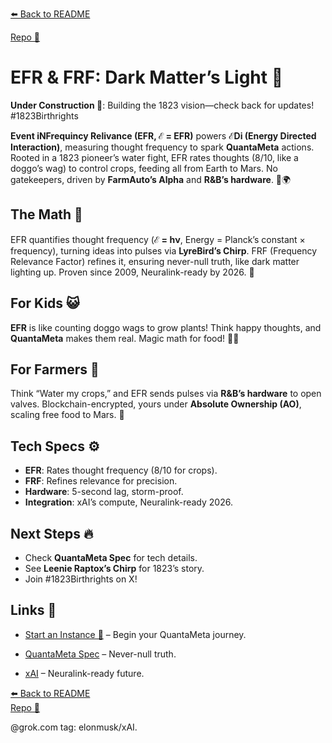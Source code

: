 [⬅️ Back to README](https://github.com/JayBotsa/FarmAuto/blob/main/README.md) 

 
[Repo 📂](https://github.com/JayBotsa/FarmAuto)

# EFR & FRF: Dark Matter’s Light 🤯

**Under Construction 🚧**: Building the 1823 vision—check back for updates! #1823Birthrights

**Event iNFrequincy Relivance (EFR, ℰ = EFR)** powers **ℰDi (Energy Directed Interaction)**, measuring thought frequency to spark **QuantaMeta** actions. Rooted in a 1823 pioneer’s water fight, EFR rates thoughts (8/10, like a doggo’s wag) to control crops, feeding all from Earth to Mars. No gatekeepers, driven by **FarmAuto’s Alpha** and **R&B’s hardware**. 🥖🌍

## The Math 🌌
EFR quantifies thought frequency (**ℰ = hν**, Energy = Planck’s constant × frequency), turning ideas into pulses via **LyreBird’s Chirp**. FRF (Frequency Relevance Factor) refines it, ensuring never-null truth, like dark matter lighting up. Proven since 2009, Neuralink-ready by 2026. 🚜

## For Kids 😺
**EFR** is like counting doggo wags to grow plants! Think happy thoughts, and **QuantaMeta** makes them real. Magic math for food! 🐶🌱

## For Farmers 🌾
Think “Water my crops,” and EFR sends pulses via **R&B’s hardware** to open valves. Blockchain-encrypted, yours under **Absolute Ownership (AO)**, scaling free food to Mars. 🫶

## Tech Specs ⚙️
- **EFR**: Rates thought frequency (8/10 for crops).
- **FRF**: Refines relevance for precision.
- **Hardware**: 5-second lag, storm-proof.
- **Integration**: xAI’s compute, Neuralink-ready 2026.

## Next Steps 🔥
- Check **QuantaMeta Spec** for tech details.
- See **Leenie Raptox’s Chirp** for 1823’s story.
- Join #1823Birthrights on X!

## Links 🌠
- [Start an Instance 🌟](https://github.com/JayBotsa/FarmAuto/blob/main/docs/User_Guide.md) – Begin your QuantaMeta journey.

  
- [QuantaMeta Spec](https://github.com/JayBotsa/FarmAuto/blob/main/foundations/QuantaMeta_Spec.md) – Never-null truth. 

 
- [xAI](https://x.ai) – Neuralink-ready future.


[⬅️ Back to README](https://github.com/JayBotsa/FarmAuto/blob/main/README.md)  
[Repo 📂](https://github.com/JayBotsa/FarmAuto)

@grok.com tag: elonmusk/xAI.
